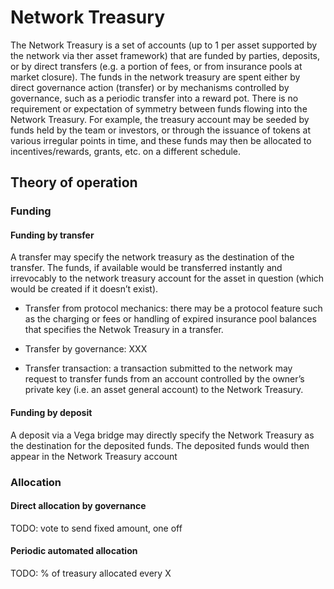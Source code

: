 # Network Treasury

The Network Treasury is a set of accounts (up to 1 per asset supported by the network via ther asset framework) that are funded by parties, deposits, or by direct transfers (e.g. a portion of fees, or from insurance pools at market closure). The funds in the network treasury are spent either by direct governance action (transfer) or by mechanisms controlled by governance, such as a periodic transfer into a reward pot. There is no requirement or expectation of symmetry between funds flowing into the Network Treasury. For example, the treasury account may be seeded by funds held by the team or investors, or through the issuance of tokens at various irregular points in time, and these funds may then be allocated to incentives/rewards, grants, etc. on a different schedule.

## Theory of operation

### Funding

#### Funding by transfer

A transfer may specify the network treasury as the destination of the transfer. The funds, if available would be transferred instantly and irrevocably to the network treasury account for the asset in question (which would be created if it doesn’t exist).

- Transfer from protocol mechanics: there may be a protocol feature such as the charging or fees or handling of expired insurance pool balances that specifies the Netwok Treasury in a transfer.

- Transfer by governance: XXX

- Transfer transaction: a transaction submitted to the network may request to transfer funds from an account controlled by the owner’s private key (i.e. an asset general account) to the Network Treasury.

#### Funding by deposit

A deposit via a Vega bridge may directly specify the Network Treasury as the destination for the deposited funds. The deposited funds would then appear in the Network Treasury account

### Allocation 

#### Direct allocation by governance

TODO: vote to send fixed amount, one off

#### Periodic automated allocation 

TODO: % of treasury allocated every X